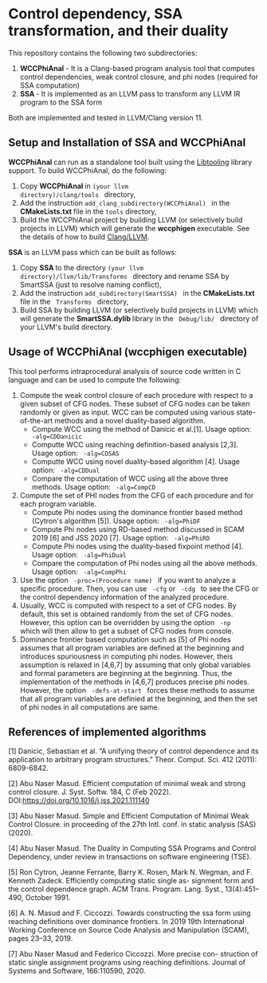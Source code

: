<h1>Control dependency, SSA transformation, and their duality</h1>

This repository contains the following two subdirectories: 

1. <strong>WCCPhiAnal</strong> - It is a Clang-based program analysis tool that computes control dependencies, weak control closure, and phi nodes (required for SSA computation)
2. <strong> SSA </strong> - It is implemented as an LLVM pass to transform any LLVM IR program to the SSA form

Both are implemented and tested in LLVM/Clang version 11.

<h2> Setup and Installation of SSA and WCCPhiAnal </h2>

<strong> WCCPhiAnal </strong> can run as a standalone tool built using the [Libtooling](https://clang.llvm.org/docs/LibTooling.html) library support. To build WCCPhiAnal, do the following:
1. Copy <strong> WCCPhiAnal </strong> in <code >(your llvm directory)/clang/tools </code> directory,
2. Add the instruction <code>add_clang_subdirectory(WCCPhiAnal) </code> in the <strong>CMakeLists.txt </strong> file in the <code>tools</code> directory,
3. Build the WCCPhiAnal project by building LLVM (or selectively build projects in LLVM)  which will generate the <strong> wccphigen </strong> executable. See the details of how to build [Clang/LLVM](https://llvm.org/docs/GettingStarted.html).


<strong> SSA </strong> is an LLVM pass which can be built as follows:
1. Copy <strong> SSA </strong> to the directory  <code >(your llvm directory)/llvm/lib/Transforms </code> directory and rename SSA by SmartSSA (just to resolve naming conflict),
2. Add the instruction <code>add_subdirectory(SmartSSA) </code> in the <strong>CMakeLists.txt </strong> file in the <code> Transforms </code> directory,
3. Build SSA by building LLVM (or selectively build projects in LLVM)  which will generate the <strong> SmartSSA.dylib </strong> library in the <code> Debug/lib/ </code> directory of your LLVM's build directory. 

<h2>  Usage of  WCCPhiAnal (wccphigen executable)</h2>
This tool performs intraprocedural analysis of source code written in C language and can be used to compute the following:

1. Compute the weak control closure of each procedure with respect to a given subset of CFG nodes. These subset of CFG nodes can be taken randomly or given as input. WCC can be computed using various state-of-the-art methods and a novel duality-based algorithm.
   - Compute WCC using the method of Danicic et al.[1]. Usage option: <code> -alg=CDDanicic </code> 
   - Computte WCC using reaching definition-based analysis [2,3]. Usage option: <code> -alg=CDSAS </code> 
   - Computte WCC using novel duality-based algorithm [4]. Usage option: <code> -alg=CDDual </code>
   - Compare the computation of WCC using all the above three methods.  Usage option: <code> -alg=CompCD </code>
2. Compute the set of PHI nodes from the CFG of each procedure and for each program variable. 
   - Compute Phi nodes using the dominance frontier based method (Cytron's algorithm [5]). Usage option: <code> -alg=PhiDF </code> 
   - Compute Phi nodes using RD-based method discussed in SCAM 2019 [6] and JSS 2020 [7]. Usage option: <code> -alg=PhiRD </code> 
   - Compute Phi nodes using the duality-based fixpoint method [4]. Usage option: <code> -alg=PhiDual </code> 
   - Compare the computation of Phi nodes using all the above methods. Usage option: <code> -alg=CompPhi </code>
3. Use the option <code> -proc=(Procedure name) </code> if you want to analyze a specific procedure. Then, you can use <code> -cfg</code> or <code> -cdg </code> to see the CFG or the control dependency information of the analyzed procedure.
4. Usually, WCC is computed with respect to a set of CFG nodes. By default, this set is obtained randomly from the set of CFG nodes. However, this option can be overridden by using the option <code> -np </code> which will then allow to get a subset of CFG nodes from console.
5. Dominance frontier based computation such as [5] of Phi nodes assumes that all program variables are defined at the beginning and introduces spuriousness in computing phi nodes. However, theis assumption is relaxed in [4,6,7] by assuming that only global variables and formal parameters are beginning at the beginning. Thus, the implementation of the methods in [4,6,7] produces precise phi nodes. However, the option  <code> -defs-at-start </code> forces these methods to assume that all program variables are definied at the beginning, and then the set of phi nodes in all computations are same.

<h2>  References of implemented algorithms </h2>

[1] Danicic, Sebastian et al. “A unifying theory of control dependence and its application to arbitrary program structures.” Theor. Comput. Sci. 412 (2011): 6809-6842. 

[2] Abu Naser Masud. Efficient computation of minimal weak and strong control closure. J. Syst. Softw. 184, C (Feb 2022). DOI:https://doi.org/10.1016/j.jss.2021.111140 

[3] Abu Naser Masud. Simple and Efficient Computation of Minimal Weak Control Closure. in proceeding of the 27th Intl. conf. in static analysis (SAS) (2020). 

[4] Abu Naser Masud. The Duality in Computing SSA Programs and Control Dependency, under review in transactions on software engineering (TSE).

[5] Ron Cytron, Jeanne Ferrante, Barry K. Rosen, Mark N. Wegman,
and F. Kenneth Zadeck. Efficiently computing static single as- signment form and the control dependence graph. ACM Trans.
Program. Lang. Syst., 13(4):451–490, October 1991.

[6] A. N. Masud and F. Ciccozzi. Towards constructing the ssa form using reaching definitions over dominance frontiers. In 2019 19th International Working Conference on Source Code Analysis and Manipulation (SCAM), pages 23–33, 2019.

[7] Abu Naser Masud and Federico Ciccozzi. More precise con- struction of static single assignment programs using reaching definitions. Journal of Systems and Software, 166:110590, 2020.

